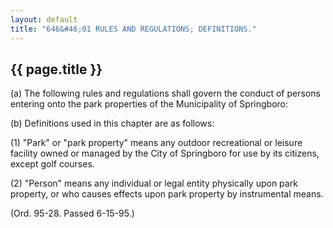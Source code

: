 ```yaml
---
layout: default
title: "646&#46;01 RULES AND REGULATIONS; DEFINITIONS."
---
```


{{ page.title }}
----------------

(a) The following rules and regulations shall govern the conduct of persons entering onto the park properties of the Municipality of Springboro:

(b) Definitions used in this chapter are as follows:

(1) "Park" or "park property" means any outdoor recreational or leisure facility owned or managed by the City of Springboro for use by its citizens, except golf courses.

(2) "Person" means any individual or legal entity physically upon park property, or who causes effects upon park property by instrumental means.

(Ord. 95-28. Passed 6-15-95.)